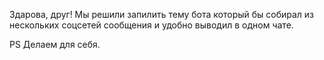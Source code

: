 Здарова, друг! Мы решили запилить тему бота который бы собирал из нескольких соцсетей сообщения и удобно выводил в одном чате. 

PS Делаем для себя. 
